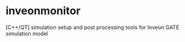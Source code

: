 # inveonmonitor
[C++/QT] simulation setup and post processing tools for Inveon GATE simulation model
